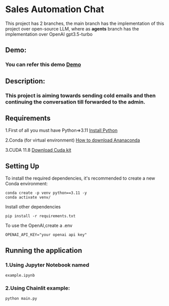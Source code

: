# Sales Automation Chat

This project has 2 branches, the main branch has the implementation of this project over open-source LLM, where as
**agents** branch has the implementation over OpenAI gpt3.5-turbo

## Demo:
### You can refer this demo [Demo](https://youtu.be/14oM7W8y3bc)

## Description:

### This project is aiming towards sending cold emails and then continuing the conversation till forwarded to the admin.

## Requirements

1.First of all you must have Python=>3.11 [Install Python](https://www.python.org/downloads/)

2.Conda (for virtual environment) [How to download Ananaconda](https://www.anaconda.com/download)

3.CUDA 11.8 [Download Cuda kit](https://developer.nvidia.com/cuda-11-8-0-download-archive)

## Setting Up

To install the required dependencies, it's recommended to create a new Conda environment:

```
conda create -p venv python==3.11 -y
conda activate venv/
```

Install other dependencies

```
pip install -r requirements.txt
```

To use the OpenAI,create a .env

```commandline
OPENAI_API_KEY="your openai api key"
```

## Running the application

### 1.Using Jupyter Notebook named

```commandline
example.ipynb
```

### 2.Using Chainlit example:

```commandline
python main.py
```

